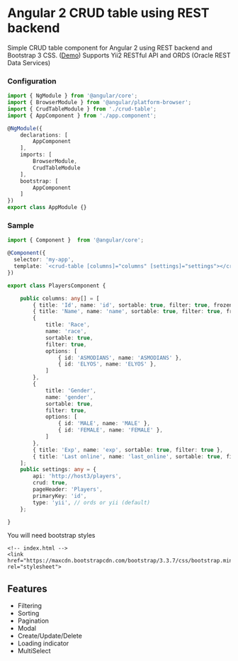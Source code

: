 # Angular 2 CRUD table using REST backend

Simple CRUD table component for Angular 2 using REST backend and Bootstrap 3 CSS. (<a target="_blank" href="https://mazdik.github.io/ng2-crud-table/">Demo</a>)
Supports Yii2 RESTful API and ORDS (Oracle REST Data Services)

### Configuration
```typescript
import { NgModule } from '@angular/core';
import { BrowserModule } from '@angular/platform-browser';
import { CrudTableModule } from './crud-table';
import { AppComponent } from './app.component';

@NgModule({
    declarations: [
        AppComponent
    ],
    imports: [
        BrowserModule,
        CrudTableModule
    ],
    bootstrap: [
        AppComponent
    ]
})
export class AppModule {}
```

### Sample
```typescript
import { Component }  from '@angular/core';

@Component({
  selector: 'my-app',
  template: `<crud-table [columns]="columns" [settings]="settings"></crud-table>`
})

export class PlayersComponent {

    public columns: any[] = [
        { title: 'Id', name: 'id', sortable: true, filter: true, frozen: true },
        { title: 'Name', name: 'name', sortable: true, filter: true, frozen: true, width:250 }, 
        {
            title: 'Race',
            name: 'race',
            sortable: true,
            filter: true,
            options: [
                { id: 'ASMODIANS', name: 'ASMODIANS' },
                { id: 'ELYOS', name: 'ELYOS' },
            ]
        }, 
        {
            title: 'Gender',
            name: 'gender',
            sortable: true,
            filter: true,
            options: [
                { id: 'MALE', name: 'MALE' },
                { id: 'FEMALE', name: 'FEMALE' },
            ]
        },
        { title: 'Exp', name: 'exp', sortable: true, filter: true },
        { title: 'Last online', name: 'last_online', sortable: true, filter: true, format: 'date'}
    ];
    public settings: any = {
        api: 'http://host3/players',
        crud: true,
        pageHeader: 'Players',
        primaryKey: 'id',
		type: 'yii', // ords or yii (default)
    };

}
```

You will need bootstrap styles

```
<!-- index.html -->
<link href="https://maxcdn.bootstrapcdn.com/bootstrap/3.3.7/css/bootstrap.min.css" rel="stylesheet">
```

## Features
* Filtering
* Sorting
* Pagination
* Modal
* Create/Update/Delete
* Loading indicator
* MultiSelect
